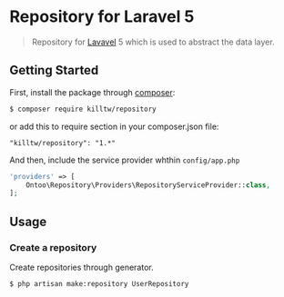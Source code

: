 # Repository for Laravel 5

>Repository for [Lavavel](http://laravel.com/) 5 which is used  to abstract the data layer.

## Getting Started
First, install the package through [composer](https://getcomposer.org/):
```bash
$ composer require killtw/repository
```
or add this to require section in your composer.json file:
```
"killtw/repository": "1.*"
```
And then, include the service provider whthin `config/app.php`
```php
'providers' => [
    Ontoo\Repository\Providers\RepositoryServiceProvider::class,
];
```

## Usage
### Create a repository
Create repositories through generator.
```bash
$ php artisan make:repository UserRepository
```

